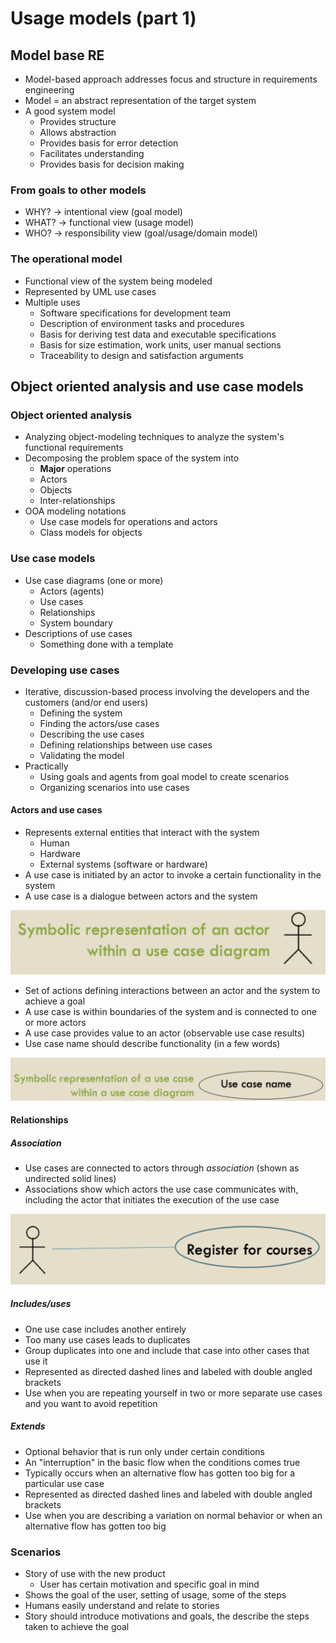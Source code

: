 # Usage models (part 1)

## Model base RE

- Model-based approach addresses focus and structure in requirements engineering
- Model = an abstract representation of the target system
- A good system model
	- Provides structure
	- Allows abstraction
	- Provides basis for error detection
	- Facilitates understanding
	- Provides basis for decision making

### From goals to other models

- WHY? -> intentional view (goal model)
- WHAT? -> functional view (usage model)
- WHO? -> responsibility view (goal/usage/domain model)

### The operational model

- Functional view of the system being modeled
- Represented by UML use cases
- Multiple uses
	- Software specifications for development team
	- Description of environment tasks and procedures
	- Basis for deriving test data and executable specifications
	- Basis for size estimation, work units, user manual sections
	- Traceability to design and satisfaction arguments

## Object oriented analysis and use case models

### Object oriented analysis

- Analyzing object-modeling techniques to analyze the system's functional requirements
- Decomposing the problem space of the system into
	- **Major** operations
	- Actors
	- Objects
	- Inter-relationships
- OOA modeling notations
	- Use case models for operations and actors
	- Class models for objects

### Use case models

- Use case diagrams (one or more)
	- Actors (agents)
	- Use cases
	- Relationships
	- System boundary
- Descriptions of use cases
	- Something done with a template

### Developing use cases

- Iterative, discussion-based process involving the developers and the customers (and/or end users)
	- Defining the system
	- Finding the actors/use cases
	- Describing the use cases
	- Defining relationships between use cases
	- Validating the model
- Practically
	- Using goals and agents from goal model to create scenarios
	- Organizing scenarios into use cases

#### Actors and use cases

- Represents external entities that interact with the system
	- Human
	- Hardware
	- External systems (software or hardware)
- A use case is initiated by an actor to invoke a certain functionality in the system
- A use case is a dialogue between actors and the system

![Actor Representation](./figures/actor-repr.png)

- Set of actions defining interactions between an actor and the system to achieve a goal
- A use case is within boundaries of the system and is connected to one or more actors
- A use case provides value to an actor (observable use case results)
- Use case name should describe functionality (in a few words)

![Use Case Representation](./figures/use-case-repr.png)

#### Relationships

##### Association

- Use cases are connected to actors through *association* (shown as undirected solid lines)
- Associations show which actors the use case communicates with, including the actor that initiates the execution of the use case

![Association Representation](./figures/association-repr.png)

##### Includes/uses

- One use case includes another entirely
- Too many use cases leads to duplicates
- Group duplicates into one and include that case into other cases that use it
- Represented as directed dashed lines and labeled with double angled brackets
- Use when you are repeating yourself in two or more separate use cases and you want to avoid repetition

##### Extends

- Optional behavior that is run only under certain conditions
- An "interruption" in the basic flow when the conditions comes true
- Typically occurs when an alternative flow has gotten too big for a particular use case
- Represented as directed dashed lines and labeled with double angled brackets
- Use when you are describing a variation on normal behavior or when an alternative flow has gotten too big

### Scenarios

- Story of use with the new product
	- User has certain motivation and specific goal in mind
- Shows the goal of the user, setting of usage, some of the steps
- Humans easily understand and relate to stories
- Story should introduce motivations and goals, the describe the steps taken to achieve the goal